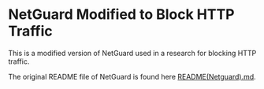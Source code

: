 # NetGuard Modified to Block HTTP Traffic

This is a modified version of NetGuard used in a research for blocking HTTP traffic.

The original README file of NetGuard is found here [README(Netguard).md](README\(Netguard\).md).
